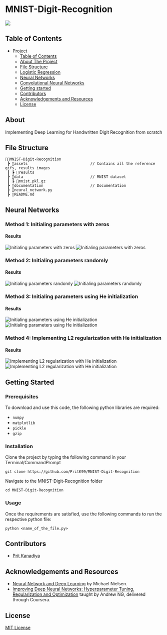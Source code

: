 # MNIST-Digit-Recognition

<img src = "assets/MNIST.png">

## Table of Contents

- [Project](#MNIST-Digit-Recognition)
  - [Table of Contents](#table-of-contents)
  - [About The Project](#about-the-project)
  - [File Structure](#file-structure)
  - [Logistic Regression](Logistic-Regression)
  - [Neural Networks](Neural-Networks)
  - [Convolutional Neural Networks](Convolutional-Neural-Networks)
  - [Getting started](#Getting-Started)
  - [Contributors](#contributors)
  - [Acknowledgements and Resources](#acknowledgements-and-references)
  - [License](#license)

## About

Implementing Deep Learning for Handwritten Digit Recognition from scratch

## File Structure

```
👨‍💻MNIST-Digit-Recognition
 ┣ 📂assets                            // Contains all the reference gifs, results images
 ┃ ┣ 📂results
 ┣ 📂data                              // MNIST dataset
 ┃ ┣ 📄mnist.pkl.gz
 ┣ 📂documentation                     // Documentation
 ┣ 📄neural_network.py
 ┣ 📄README.md

```
## Neural Networks

### Method 1: Initialing parameters with zeros

#### Results
<img src="assets/results/NN1.1.png" alt="Initialing parameters with zeros">
<img src="assets/results/NN1.2.png" alt="Initialing parameters with zeros">

### Method 2: Initialing parameters randomly

#### Results
<img src="assets/results/NN2.1.png" alt="Initialing parameters randomly">
<img src="assets/results/NN2.2.png" alt="Initialing parameters randomly">

### Method 3: Initialing parameters using He initialization

#### Results
<img src="assets/results/NN3.1.png" alt="Initialing parameters using He initialization">
<img src="assets/results/NN3.2.png" alt="Initialing parameters using He initialization">

### Method 4: Implementing L2 regularization with He initialization

#### Results
<img src="assets/results/NN4.1.png" alt="Implementing L2 regularization with He initialization">
<img src="assets/results/NN4.2.png" alt="Implementing L2 regularization with He initialization">

## Getting Started

### Prerequisites
To download and use this code, the following python libraries are required:

* ```numpy```
* ```matplotlib```
* ```pickle```
* ```gzip```

### Installation

Clone the project by typing the following command in your Terminal/CommandPrompt

```
git clone https://github.com/PritK99/MNIST-Digit-Recognition
```
Navigate to the MNIST-Digit-Recognition folder

```
cd MNIST-Digit-Recognition
```

### Usage

Once the requirements are satisfied, use the following commands to run the respective python file:

```
python <name_of_the_file.py>
```


## Contributors

* [Prit Kanadiya](https://github.com/PritK99)

## Acknowledgements and Resources

* <a href = "http://neuralnetworksanddeeplearning.com/index.html" >Neural Network and Deep Learning</a> by Michael Nielsen.
* <a href="https://www.coursera.org/learn/deep-neural-network?specialization=deep-learning">Improving Deep Neural Networks: Hyperparameter Tuning, Regularization and Optimization</a> taught by Andrew NG, delivered through Coursera.

## License
[MIT License](https://opensource.org/licenses/MIT)